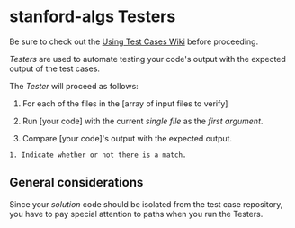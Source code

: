 # stanford-algs Testers

Be sure to check out the [Using Test Cases Wiki](https://github.com/beaunus/stanford-algs/wiki/Using-Test-Cases) before proceeding.

_Testers_ are used to automate testing your code's output with the expected output of the test cases.

The _Tester_ will proceed as follows:

1. For each of the files in the [array of input files to verify]

  1. Run [your code] with the current _single file_ as the _first argument_.
  2. Compare [your code]'s output with the expected output.

    1. Indicate whether or not there is a match.

## General considerations

Since your _solution_ code should be isolated from the test case repository, you have to pay special attention to paths when you run the Testers.
